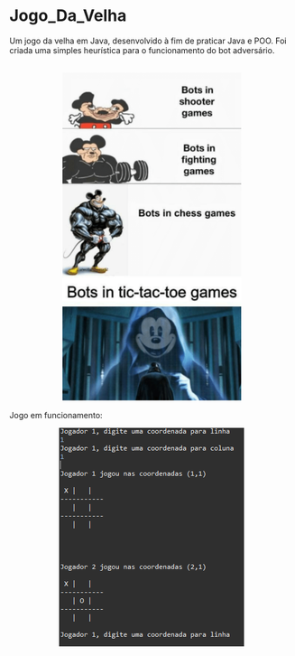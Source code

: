 # Jogo_Da_Velha

Um jogo da velha em Java, desenvolvido à fim de praticar Java e POO. Foi criada uma simples heurística para o funcionamento do bot adversário.<br />
<br />

<p align="center"> <img src="https://github.com/CMontt/Jogo_Da_Velha/blob/main/tic.png"/ </p>

Jogo em funcionamento:
<p align="center"> <img src="https://github.com/CMontt/Jogo_Da_Velha/blob/main/onrun.png"/ </p>
